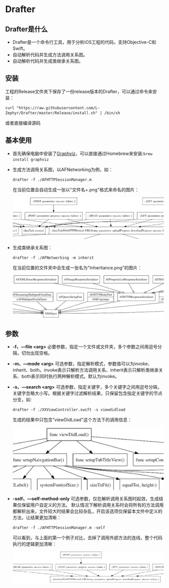 # Drafter

## Drafter是什么

- Drafter是一个命令行工具，用于分析iOS工程的代码，支持Objective-C和Swift。
- 自动解析代码并生成方法调用关系图。
- 自动解析代码并生成类继承关系图。

## 安装

工程的Release文件夹下保存了一份release版本的Drafter，可以通过命令来安装：

```shell
curl "https://raw.githubusercontent.com/L-Zephyr/Drafter/master/Release/install.sh" | /bin/sh
```

或者直接编译源码

## 基本使用

- 首先确保电脑中安装了[Graphviz](http://www.graphviz.org/Download_macos.php)，可以直接通过Homebrew来安装:`brew install graphviz`

- 生成方法调用关系图，以AFNetworking为例，如：

  ```shell
  drafter -f ./AFHTTPSessionManager.m
  ```

  在当前位置会自动生成一张以"文件名+.png"格式来命名的图片：

  ![1](./.res/1.png)

- 生成类继承关系图：

  ```shell
  drafter -f ./AFNetworking -m inherit
  ```

  在当前位置的文件夹中会生成一张名为"Inheritance.png"的图片：

  ![3](./.res/3.png)

## 参数

- **-f、—file \<arg>** 
  必要参数，指定一个文件或文件夹，多个参数之间用逗号分隔，切勿出现空格。

- **-m、—mode \<arg>**
  可选参数，指定解析模式，参数值可以为invoke、inherit、both。invoke表示只解析方法调用关系、inherit表示只解析类继承关系、both表示同时执行两种解析模式。默认为invoke。

- **-s、—search \<arg>**
  可选参数，指定关键字，多个关键字之间用逗号分隔，关键字忽略大小写。根据关键字过滤解析结果，只保留包含指定关键字的节点分支，如:

  ```shell
  drafter -f ./XXViewController.swift -s viewdidload
  ```

  生成的结果中只包含"viewDidLoad"这个方法下的调用信息：

  ![4](./.res/4.png)

- **-self、—self-method-only**
  可选参数，仅在解析调用关系图时起效，生成结果仅保留用户自定义的方法。
  默认情况下解析调用关系时会将所有的方法调用都解析出来，文件较大时结果会比较杂乱，开启该选项仅保留本文件中定义的方法，让结果更加清晰：

  ```shell
  drafter -f ./AFHTTPSessionManager.m -self
  ```

  可以看到，与上面的第一个例子对比，去掉了调用外部方法的连线，整个代码执行的逻辑更加清晰：

  ![2](./.res/2.png)